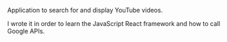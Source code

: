 Application to search for and display YouTube videos. 

I wrote it in order to learn the JavaScript React framework and how to call Google APIs.
